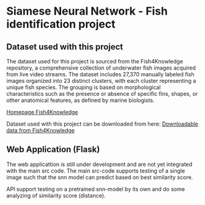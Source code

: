 # Siamese Neural Network - Fish identification project

## Dataset used with this project

The dataset used for this project is sourced from the Fish4Knowledge repository, a comprehensive collection of underwater fish images acquired from live video streams. The dataset includes 27,370 manually labeled fish images organized into 23 distinct clusters, with each cluster representing a unique fish species. The grouping is based on morphological characteristics such as the presence or absence of specific fins, shapes, or other anatomical features, as defined by marine biologists.

[Homepage Fish4Knowledge](https://homepages.inf.ed.ac.uk/rbf/Fish4Knowledge/)

Dataset used with this project can be downloaded from here: [Downloadable data from Fish4Knowledge](https://homepages.inf.ed.ac.uk/rbf/Fish4Knowledge/GROUNDTRUTH/RECOG/)

## Web Application (Flask)

The web applicattion is still under development and are not yet integrated with the main src code. The main src-code supports testing of a single image such that the snn model can predict based on best similarity score. 

API support testing on a pretrained snn-model by its own and do some analyzing of similarity score (distance).